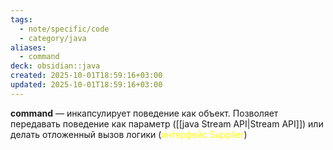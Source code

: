 ```yaml
---
tags:
  - note/specific/code
  - category/java
aliases:
  - command
deck: obsidian::java
created: 2025-10-01T18:59:16+03:00
updated: 2025-10-01T18:59:16+03:00
---
```


**command**
—
инкапсулирует поведение как объект. Позволяет передавать поведение как параметр ([[java Stream API|Stream API]]) или делать отложенный вызов логики (<font color="#ffff00">интерфейс Supplier</font>)
